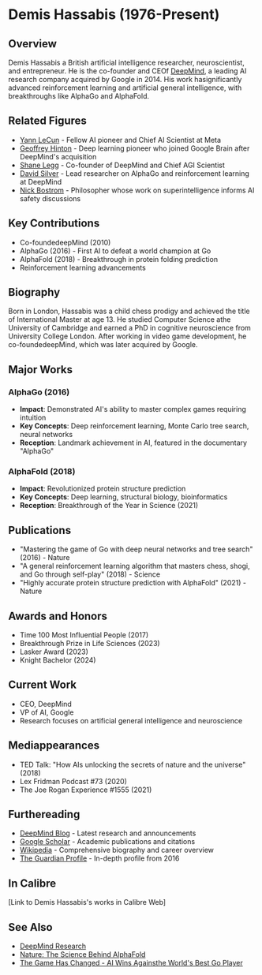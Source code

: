 # Demis Hassabis (1976-Present)

## Overview
Demis Hassabis a British artificial intelligence researcher, neuroscientist, and entrepreneur. He is the co-founder and CEOf [DeepMind](https://deepmind.com/), a leading AI research company acquired by Google in 2014. His work hasignificantly advanced reinforcement learning and artificial general intelligence, with breakthroughs like AlphaGo and AlphaFold.

## Related Figures
- [Yann LeCun](/ai/persons/yann_lecun) - Fellow AI pioneer and Chief AI Scientist at Meta
- [Geoffrey Hinton](/ai/persons/geoffrey_hinton) - Deep learning pioneer who joined Google Brain after DeepMind's acquisition
- [Shane Legg](/ai/persons/shane_legg) - Co-founder of DeepMind and Chief AGI Scientist
- [David Silver](/ai/persons/david_silver) - Lead researcher on AlphaGo and reinforcement learning at DeepMind
- [Nick Bostrom](/ai/persons/nick_bostrom) - Philosopher whose work on superintelligence informs AI safety discussions

## Key Contributions
- Co-foundedeepMind (2010)
- AlphaGo (2016) - First AI to defeat a world champion at Go
- AlphaFold (2018) - Breakthrough in protein folding prediction
- Reinforcement learning advancements

## Biography
Born in London, Hassabis was a child chess prodigy and achieved the title of International Master at age 13. He studied Computer Science athe University of Cambridge and earned a PhD in cognitive neuroscience from University College London. After working in video game development, he co-foundedeepMind, which was later acquired by Google.

## Major Works
### AlphaGo (2016)
- **Impact**: Demonstrated AI's ability to master complex games requiring intuition
- **Key Concepts**: Deep reinforcement learning, Monte Carlo tree search, neural networks
- **Reception**: Landmark achievement in AI, featured in the documentary "AlphaGo"

### AlphaFold (2018)
- **Impact**: Revolutionized protein structure prediction
- **Key Concepts**: Deep learning, structural biology, bioinformatics
- **Reception**: Breakthrough of the Year in Science (2021)

## Publications
- "Mastering the game of Go with deep neural networks and tree search" (2016) - Nature
- "A general reinforcement learning algorithm that masters chess, shogi, and Go through self-play" (2018) - Science
- "Highly accurate protein structure prediction with AlphaFold" (2021) - Nature

## Awards and Honors
- Time 100 Most Influential People (2017)
- Breakthrough Prize in Life Sciences (2023)
- Lasker Award (2023)
- Knight Bachelor (2024)

## Current Work
- CEO, DeepMind
- VP of AI, Google
- Research focuses on artificial general intelligence and neuroscience

## Mediappearances
- TED Talk: "How AIs unlocking the secrets of nature and the universe" (2018)
- Lex Fridman Podcast #73 (2020)
- The Joe Rogan Experience #1555 (2021)

## Furthereading
- [DeepMind Blog](https://deepmind.com/blog/) - Latest research and announcements
- [Google Scholar](https://scholar.google.com/citations?user=NkPBpBIAAAAJ) - Academic publications and citations
- [Wikipedia](https://en.wikipedia.org/wiki/Demis_Hassabis) - Comprehensive biography and career overview
- [The Guardian Profile](https://www.theguardian.com/technology/2016/feb/28/demis-hassabis-artificial-intelligence-deepmind-alphago) - In-depth profile from 2016

## In Calibre
[Link to Demis Hassabis's works in Calibre Web]

## See Also
- [DeepMind Research](https://deepmind.com/research/)
- [Nature: The Science Behind AlphaFold](https://www.nature.com/articles/d41586-021-01968-y)
- [The Game Has Changed - AI Wins Againsthe World's Best Go Player](https://www.wired.com/2016/01/in-a-huge-breakthrough-googles-ai-beats-a-top-player-at-the-game-of-go/)

